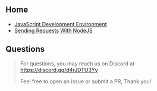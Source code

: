 ## Home

- [JavaScript Development Environment](https://pikaxyz420.github.io/guides/core/js-dev-env)
- [Sending Requests With NodeJS](https://pikaxyz420.github.io/guides/node/sending-requests)

## Questions

> For questions, you may reach us on Discord at https://discord.gg/d4rJDTU3Yy
>
> Feel free to open an issue or submit a PR, Thank you!
